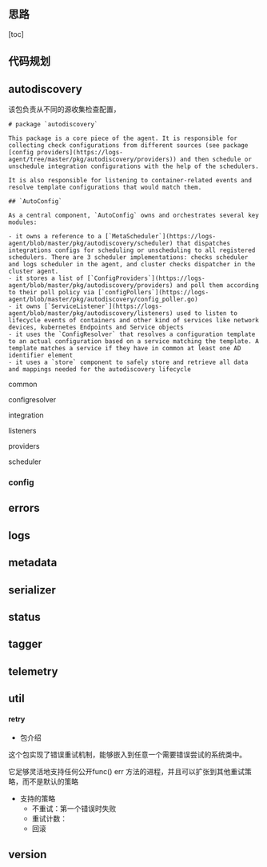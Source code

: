 ## 思路

[toc]



## 代码规划



## autodiscovery

该包负责从不同的源收集检查配置，

```
# package `autodiscovery`

This package is a core piece of the agent. It is responsible for collecting check configurations from different sources (see package [config providers](https://logs-agent/tree/master/pkg/autodiscovery/providers)) and then schedule or unschedule integration configurations with the help of the schedulers.

It is also responsible for listening to container-related events and resolve template configurations that would match them.

## `AutoConfig`

As a central component, `AutoConfig` owns and orchestrates several key modules:

- it owns a reference to a [`MetaScheduler`](https://logs-agent/blob/master/pkg/autodiscovery/scheduler) that dispatches integrations configs for scheduling or unscheduling to all registered schedulers. There are 3 scheduler implementations: checks scheduler and logs scheduler in the agent, and cluster checks dispatcher in the cluster agent.
- it stores a list of [`ConfigProviders`](https://logs-agent/blob/master/pkg/autodiscovery/providers) and poll them according to their poll policy via [`configPollers`](https://logs-agent/blob/master/pkg/autodiscovery/config_poller.go)
- it owns [`ServiceListener`](https://logs-agent/blob/master/pkg/autodiscovery/listeners) used to listen to lifecycle events of containers and other kind of services like network devices, kubernetes Endpoints and Service objects
- it uses the `ConfigResolver` that resolves a configuration template to an actual configuration based on a service matching the template. A template matches a service if they have in common at least one AD identifier element
- it uses a `store` component to safely store and retrieve all data and mappings needed for the autodiscovery lifecycle
```

common

configresolver

integration

listeners

providers

scheduler



### config



## errors



## logs



## metadata



##  serializer



## status



## tagger



## telemetry



## util

#### retry

- 包介绍

这个包实现了错误重试机制，能够嵌入到任意一个需要错误尝试的系统类中。

它足够灵活地支持任何公开func() err 方法的进程，并且可以扩张到其他重试策略，而不是默认的策略

- 支持的策略
  - 不重试：第一个错误时失败
  - 重试计数：
  - 回滚

## version

